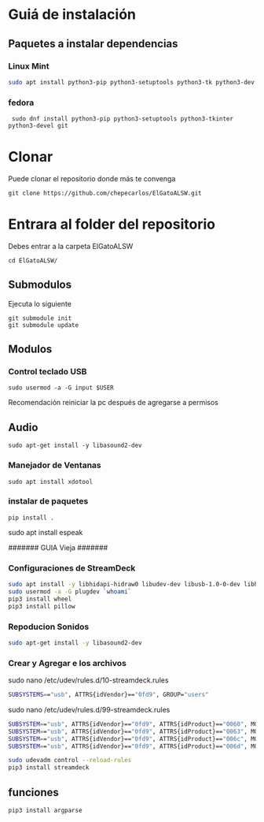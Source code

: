 
# Guiá de instalación

## Paquetes a instalar dependencias

### Linux Mint

```bash
sudo apt install python3-pip python3-setuptools python3-tk python3-dev git 
```

### fedora 

```
 sudo dnf install python3-pip python3-setuptools python3-tkinter python3-devel git 
```

# Clonar 
Puede clonar el repositorio donde más te convenga

```
git clone https://github.com/chepecarlos/ElGatoALSW.git
```
# Entrara al folder del repositorio 
Debes entrar a la carpeta ElGatoALSW 

```
cd ElGatoALSW/
```

## Submodulos 
Ejecuta lo siguiente

```
git submodule init
git submodule update
```

## Modulos


### Control teclado USB

```
sudo usermod -a -G input $USER
```

Recomendación reiniciar la pc después de agregarse a permisos


## Audio

```
sudo apt-get install -y libasound2-dev
```

### Manejador de Ventanas

```
sudo apt install xdotool
```

### instalar de paquetes

```
pip install .
``` 

sudo apt install espeak

####### GUIA Vieja #######

### Configuraciones de StreamDeck
```bash
sudo apt install -y libhidapi-hidraw0 libudev-dev libusb-1.0-0-dev libhidapi-libusb0 zlib1g-dev
sudo usermod -a -G plugdev `whoami`
pip3 install wheel
pip3 install pillow
```

### Repoducion Sonidos
```bash
sudo apt-get install -y libasound2-dev
```

### Crear y Agregar e los archivos

sudo nano /etc/udev/rules.d/10-streamdeck.rules
```bash
SUBSYSTEMS=="usb", ATTRS{idVendor}=="0fd9", GROUP="users"
```

sudo nano /etc/udev/rules.d/99-streamdeck.rules
```bash
SUBSYSTEM=="usb", ATTRS{idVendor}=="0fd9", ATTRS{idProduct}=="0060", MODE:="660", GROUP="plugdev"
SUBSYSTEM=="usb", ATTRS{idVendor}=="0fd9", ATTRS{idProduct}=="0063", MODE:="660", GROUP="plugdev"
SUBSYSTEM=="usb", ATTRS{idVendor}=="0fd9", ATTRS{idProduct}=="006c", MODE:="660", GROUP="plugdev"
SUBSYSTEM=="usb", ATTRS{idVendor}=="0fd9", ATTRS{idProduct}=="006d", MODE:="660", GROUP="plugdev"
```

```bash
sudo udevadm control --reload-rules
pip3 install streamdeck
```


## funciones

```bash
pip3 install argparse
```
